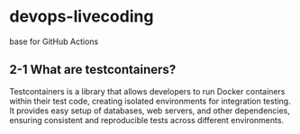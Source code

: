 # devops-livecoding

base for GitHub Actions

## 2-1 What are testcontainers?

Testcontainers is a library that allows developers to run Docker containers within their test code, creating isolated environments for integration testing. It provides easy setup of databases, web servers, and other dependencies, ensuring consistent and reproducible tests across different environments.


